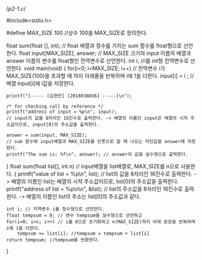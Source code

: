 /*p2-1.c*/

#include<stdio.h>

#define MAX_SIZE 100 //상수 100을 MAX_SIZE로 정의한다.

float sum(float [], int);
// float 배열과 정수를 가지는 sum 함수를 float형으로 선언한다.
float input[MAX_SIZE], answer;
// MAX_SIZE 크기의 input 이름의 배열과 answer 이름의 변수를 float형인 전역변수로 선언한다.
int i; //i를 int형 전역변수로 선언한다.
void main(void)
{
	for(i=0; i<MAX_SIZE;  i++)
		// 전역변수 i가 MAX_SIZE(100)을 초과할 때 까지 아래줄을 반복하며 i에 1을 더한다.
		input[i] = i ; // 배열 input[i]에 i값을 저장한다.

	printf("[----- [김현민] [2018038036] -----]\n");

	/* for checking call by reference */
	printf("address of input = %p\n", input);
	// input의 값을 8자리인 16진수로 출력한다. -> 배열의 이름인 input은 배열의 시작 주소값이므로, input[0]의 주소값을 출력한다.

	answer = sum(input, MAX_SIZE);
	// sum 함수에 input배열과 MAX_SIZE를 인풋으로 할 때 나오는 리턴값을 answer에 저장한다.
	printf("The sum is: %f\n", answer); // answer의 값을 실수형으로 출력한다.
}
float sum(float list[], int n) // input배열을 list배열로, MAX_SIZE를 n으로 사용한다.
{
	printf("value of list = %p\n", list);
	// list의 값을 8자리인 16진수로 출력한다. -> 배열의 이름인 list는 배열의 시작 주소값이므로, list[0]의 주소값을 출력한다.
	printf("address of list = %p\n\n", &list);
	// list의 주소값을 8자리인 16진수로 출력한다. -> 배열의 이름인 list의 주소는 list[0]의 주소값과 같다.

	int i; // 지역변수 i를 정수형으로 선언한다.
	float tempsum = 0; // 변수 tempsum을 실수형으로 선언하고
	for(i=0; i<n; i++) // i를 0으로 초기화하고 n(MAX_SIZE)까지 아래 문장을 반복하며 i에 1을 더한다.
		tempsum += list[i]; //tempsum = tempsum + list[i]
	return tempsum; //tempsum을 반환한다.
}
